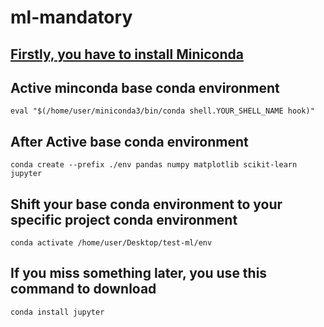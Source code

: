 # ml-mandatory

## [Firstly, you have to install Miniconda](https://www.anaconda.com/docs/getting-started/miniconda)

## Active minconda base conda environment


` eval "$(/home/user/miniconda3/bin/conda shell.YOUR_SHELL_NAME hook)" `


## After Active base conda environment 

`conda create --prefix ./env pandas numpy matplotlib scikit-learn jupyter`

## Shift your base conda environment to your specific project conda environment 

`conda activate /home/user/Desktop/test-ml/env`


## If you miss something later, you use this command to download 
`conda install jupyter`


